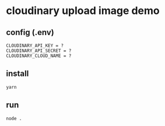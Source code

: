 # cloudinary upload image demo

## config (.env)

```
CLOUDINARY_API_KEY = ?
CLOUDINARY_API_SECRET = ?
CLOUDINARY_CLOUD_NAME = ?
```

## install

```
yarn
```

## run

```
node .
```